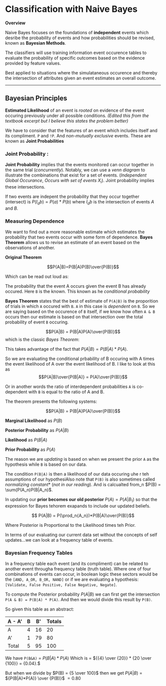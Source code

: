 # Classification with Naive Bayes
**Overview**

Naive Bayes focuses on the foundations of **independent** events which desribe the probability of events and how probabilities should be revised, known as **Bayesian Methods**.

The classifiers will use training information event occurence tables to evaluate the probability of specific outcomes based on the evidence provided by feature values.

Best applied to situations where the simulataneous occurence and thereby the intersection of attributes given an event estimates an overall outcome. 

---
## Bayesian Principles

**Estimated Likelihood** of an event is *rooted* on evidence of the event occuring previously under all possible conditions. *(Edited this from the textbook excerpt but I believe this states the problem better)*

We have to consider that the features of an event which includes itself and its compliment. `P` and `!P`. And *non-mutually exclusive* events. These are known as **Joint Probabilities**

### Joint Probability :

**Joint Probability** implies that the events monitored can occur together in the same trial (*concurrently*). Notably, we can use a *venn diagram* to illustrate the combinations that exist for a set of events. (*Independent Global Occurance*, *Occurs with set of events $X_i$*). Joint probability implies these intersections.

If two events are indepent the probability that they occur together (intersect) is $P(I_ab) = P(a) * P(b)$ where $I_ab$ is the intersection of events $A$ and $B$.

### Measuring Dependence

We want to find out a more reasonable estimate which estimates the probability that two events occur with some form of dependence. **Bayes Theorem** allows us to revise an estimate of an event based on the observations of another.

**Original Theorem**

$$P(A|B)=P(B|A)P(B)\over{P(B)}$$ 

Which can be read out loud as:

The probability that the event A occurs given the event B has already occured. Here `B` is the known. This known as he *conditional probability*

**Bayes Theorem** states that the best of estimate of `P(A|B)` is the proporition of trials in which `A` occured with `B`. `A` in this case is *dependent* on `B`. So we are saying based on the occurence of `B` itself, if we know how often `A & B` occurs then our estimate is based on that intersection over the total probability of event `B` occuring.  

$$P(A|B) = P(B|A)P(A)\over{P(B)}$$ which is the classic *Bayes Theorem*:

This takes advantage of the fact that $P(A|B) = P(B|A)*P(A)$.

So we are evaluating the conditional prbability of B occuring with A times the event likelihood of A over the event likelihood of B. I  like to look at this as $$P(A|B)\over{P(B|A)} = P(A)\over{P(B)}$$

Or in another words the ratio of interdependent probabilities `A` is co-dependent with `B` is equal to the ratio of  A and B. 

The theorem presents the following systems:

$$P(A|B) = P(B|A)P(A)\over{P(B)}$$

**Marginal Likelihood** as $P(B)$

**Posterior Probability** as $P(A | B)$

**Likelihood** as $P(B|A)$

**Prior Probability** as $P(A)$


The reason we are *updating* is based on when we present the prior `A` as the hypothesis while `B` is based on our data. 

The condition `P(B|A)` is then a likelihood of our data occuring uhe r teh assumptions of our hypothesiAlso note that  `P(B)` is also sometimes called *normalizing constant** (*not in our reading*). And is calcualted from_n $P(B) = \sum{P(A_n)P(B|A_n)$. 

In updating our **prior becomes our old posterior** $P(A) = P(A|B_1)$ so that the expression for Bayes tehorem exapands to include our updated beliefs.

$$ P(A|B) = P(\prod_n{A_n})*P(B|A)\over{P(B)}$$


Where Posterior is Proportional to the Likelihood times teh Prior. 

In terms of our evaluating our current data set without the concepts of self updates...we can look at a frequency table of events.

### Bayesian Frequency Tables

In a frequency table each event (and its compliment) can be related to another event througha  frequency table (truth table). Where one of four combinations of events can occur, in boolean logic these sectors would be the `[AND, A_OR, B_OR, NAND]` or if we are evaluating a hypothesis: `[Validate, False Positive, False Negative, Negate]`.

To compute the Posterior probability $P(A|B)$ we can first get the intersection `P(A & B) = P(B|A) * P(A)`.  And then we would divide this result by `P(B)`.

So given this table as an abstract:

| A - A' | B | B' | Totals |
| ------ | - | -- | ------ |
| A | 4 | 16 | 20 |
| A' | 1 | 79 | 80 |
| Total | 5 | 95 | 100 |

We have `P(B&A)` = $P(B|A) * P(A)$ Which is = ${{4} \over {20}} * {20 \over {100}} = {0.04}.$

But when we divide by $P(B) = {5 \over 100}$ then we get $P(A|B)$  $=$ ${P(B|A)*P(A)} \over {P(B)}$ $= 0.80$


